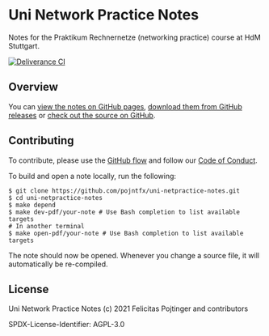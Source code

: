 # Uni Network Practice Notes

Notes for the Praktikum Rechnernetze (networking practice) course at HdM Stuttgart.

[![Deliverance CI](https://github.com/pojntfx/uni-netpractice-notes/actions/workflows/deliverance.yaml/badge.svg)](https://github.com/pojntfx/uni-netpractice-notes/actions/workflows/deliverance.yaml)

## Overview

You can [view the notes on GitHub pages](https://pojntfx.github.io/uni-netpractice-notes/), [download them from GitHub releases](https://github.com/pojntfx/uni-netpractice-notes/releases/latest) or [check out the source on GitHub](https://github.com/pojntfx/uni-netpractice-notes).

## Contributing

To contribute, please use the [GitHub flow](https://guides.github.com/introduction/flow/) and follow our [Code of Conduct](./CODE_OF_CONDUCT.md).

To build and open a note locally, run the following:

```shell
$ git clone https://github.com/pojntfx/uni-netpractice-notes.git
$ cd uni-netpractice-notes
$ make depend
$ make dev-pdf/your-note # Use Bash completion to list available targets
# In another terminal
$ make open-pdf/your-note # Use Bash completion to list available targets
```

The note should now be opened. Whenever you change a source file, it will automatically be re-compiled.

## License

Uni Network Practice Notes (c) 2021 Felicitas Pojtinger and contributors

SPDX-License-Identifier: AGPL-3.0
